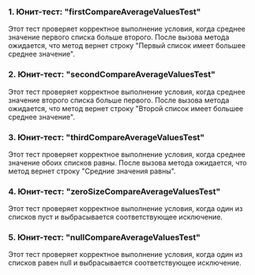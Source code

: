 
### 1. Юнит-тест: "firstCompareAverageValuesTest"
Этот тест проверяет корректное выполнение условия, когда среднее значение первого списка больше второго. После вызова метода ожидается, что метод вернет строку "Первый список имеет большее среднее значение".

### 2. Юнит-тест: "secondCompareAverageValuesTest"
Этот тест проверяет корректное выполнение условия, когда среднее значение второго списка больше первого. После вызова метода ожидается, что метод вернет строку "Второй список имеет большее среднее значение".

### 3. Юнит-тест: "thirdCompareAverageValuesTest"
Этот тест проверяет корректное выполнение условия, когда среднее значение обоих списков равны. После вызова метода ожидается, что метод вернет строку "Средние значения равны".

### 4. Юнит-тест: "zeroSizeCompareAverageValuesTest"
Этот тест проверяет корректное выполнение условия, когда один из списков пуст и выбрасывается соответствующее исключение.

### 5. Юнит-тест: "nullCompareAverageValuesTest"
Этот тест проверяет корректное выполнение условия, когда один из списков равен null и выбрасывается соответствующее исключение.